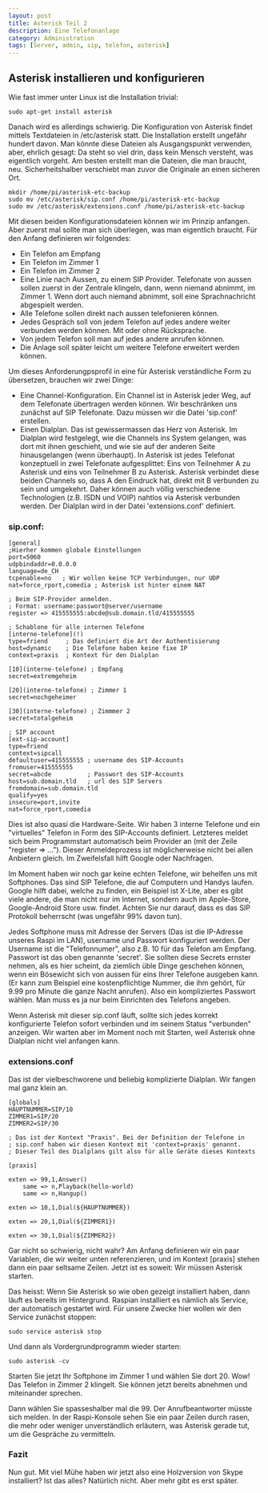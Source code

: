 ```yaml
---
layout: post
title: Asterisk Teil 2
description: Eine Telefonanlage
category: Administration
tags: [Server, admin, sip, telefon, asterisk]
---
```

## Asterisk installieren und konfigurieren

Wie fast immer unter Linux ist die Installation trivial:

    sudo apt-get install asterisk

Danach wird es allerdings schwierig. Die Konfiguration von Asterisk findet mittels Textdateien in /etc/asterisk statt. Die Installation erstellt
ungefähr hundert davon. Man könnte diese Dateien als Ausgangspunkt verwenden, aber, ehrlich gesagt: Da steht so viel drin, dass kein Mensch versteht, was eigentlich vorgeht. Am besten erstellt man die Dateien, die man braucht, neu. Sicherheitshalber verschiebt man zuvor die Originale an einen sicheren Ort.

    mkdir /home/pi/asterisk-etc-backup
    sudo mv /etc/asterisk/sip.conf /home/pi/asterisk-etc-backup
    sudo mv /etc/asterisk/extensions.conf /home/pi/asterisk-etc-backup

Mit diesen beiden Konfigurationsdateien können wir im Prinzip anfangen. Aber zuerst mal sollte man sich überlegen, was man eigentlich braucht. Für den Anfang definieren wir folgendes:

 * Ein Telefon am Empfang
 * Ein Telefon im Zimmer 1
 * Ein Telefon im Zimmer 2
 * Eine Linie nach Aussen, zu einem SIP Provider. Telefonate von aussen sollen zuerst in der Zentrale klingeln, dann, wenn niemand abnimmt, im Zimmer 1. Wenn dort auch niemand abnimmt, soll eine Sprachnachricht abgespielt werden.
 * Alle Telefone sollen direkt nach aussen telefonieren können.
 * Jedes Gespräch soll von jedem Telefon auf jedes andere weiter verbunden werden können. Mit oder ohne Rücksprache.
 * Von jedem Telefon soll man auf jedes andere anrufen können.
 * Die Anlage soll später leicht um weitere Telefone erweitert werden können.

Um dieses Anforderungpsprofil in eine für Asterisk verständliche Form zu übersetzen, brauchen wir zwei Dinge:

 * Eine Channel-Konfiguration. Ein Channel ist in Asterisk jeder Weg, auf dem Telefonate übertragen werden können. Wir beschränken uns zunächst auf SIP Telefonate. Dazu müssen wir die Datei 'sip.conf' erstellen.
 * Einen Dialplan. Das ist gewissermassen das Herz von Asterisk. Im Dialplan wird festgelegt, wie die Channels ins System gelangen, was dort mit ihnen geschieht, und wie sie auf der anderen Seite hinausgelangen (wenn überhaupt). In Asterisk ist jedes Telefonat konzeptuell in zwei Telefonate aufgesplittet: Eins von Teilnehmer A zu Asterisk und eins von Teilnehmer B zu Asterisk. Asterisk verbindet diese beiden Channels so, dass A den Eindruck hat, direkt mit B verbunden zu sein und umgekehrt. Daher können auch völlig verschiedene Technologien (z.B. ISDN und VOIP) nahtlos via Asterisk verbunden werden. Der Dialplan wird in der Datei 'extensions.conf' definiert.

### sip.conf:

    [general]
    ;Hierher kommen globale Einstellungen
    port=5060
    udpbindaddr=0.0.0.0
    language=de_CH
    tcpenable=no   ; Wir wollen keine TCP Verbindungen, nur UDP
    nat=force_rport,comedia ; Asterisk ist hinter einem NAT

    ; Beim SIP-Provider anmelden.
    ; Format: username:passwort@server/username
    register => 415555555:abcde@sub.domain.tld/415555555

    ; Schablone für alle internen Telefone
    [interne-telefone](!)
    type=friend     ; Das definiert die Art der Authentisierung
    host=dynamic    ; Die Telefone haben keine fixe IP
    context=praxis  ; Kontext für den Dialplan

    [10](interne-telefone) ; Empfang
    secret=extremgeheim

    [20](interne-telefone) ; Zimmer 1
    secret=nochgeheimer

    [30](interne-telefone) ; Zimmmer 2
    secret=totalgeheim

    ; SIP account
    [ext-sip-account]
    type=friend
    context=sipcall
    defaultuser=415555555 ; username des SIP-Accounts
    fromuser=415555555
    secret=abcde          ; Passwort des SIP-Accounts
    host=sub.domain.tld   ; url des SIP Servers
    fromdomain=sub.domain.tld
    qualify=yes
    insecure=port,invite
    nat=force_rport,comedia

Dies ist also quasi die Hardware-Seite. Wir haben 3 interne Telefone und ein "virtuelles" Telefon in Form des SIP-Accounts definiert. Letzteres meldet sich beim Programmstart automatisch beim Provider an (mit der Zeile "register => ..."). Dieser Anmeldeprozess ist möglicherweise nicht bei allen Anbietern gleich. Im Zweifelsfall hilft Google oder Nachfragen.

Im Moment haben wir noch gar keine echten Telefone, wir behelfen uns mit Softphones. Das sind SIP Telefone, die auf Computern und Handys laufen. Google hilft dabei, welche zu finden, ein Beispiel ist X-Lite, aber es gibt viele andere, die man nicht nur im Internet, sondern auch im Apple-Store, Google-Android Store usw. findet. Achten Sie nur darauf, dass es das SIP Protokoll beherrscht (was ungefähr 99% davon tun).

Jedes Softphone muss mit Adresse der Servers (Das ist die IP-Adresse unseres Raspi im LAN), username und Passwort konfiguriert werden. Der Username ist die "Telefonnumer", also z.B. 10 für das Telefon am Empfang. Passwort ist das oben genannte 'secret'. Sie sollten diese Secrets ernster nehmen, als es hier scheint, da ziemlich üble Dinge geschehen können, wenn ein Bösewicht sich von aussen für eins Ihrer Telefone ausgeben kann. (Er kann zum Beispiel eine kostenpflichtige Nummer, die ihm gehört, für 9.99 pro Minute die ganze Nacht anrufen).
Also ein kompliziertes Passwort wählen. Man muss es ja nur beim Einrichten des Telefons angeben.

Wenn Asterisk mit dieser sip.conf läuft, sollte sich jedes korrekt konfigurierte Telefon sofort verbinden und im seinem Status "verbunden" anzeigen. Wir warten aber im Moment noch mit Starten, weil Asterisk ohne Dialplan nicht viel anfangen kann.

### extensions.conf

Das ist der vielbeschworene und beliebig komplizierte Dialplan. Wir fangen mal ganz klein an.

    [globals]
    HAUPTNUMMER=SIP/10
    ZIMMER1=SIP/20
    ZIMMER2=SIP/30

    ; Das ist der Kontext "Praxis". Bei der Definition der Telefone in
    ; sip.conf haben wir diesen Kontext mit 'context=praxis' genannt.
    ; Dieser Teil des Dialplans gilt also für alle Geräte dieses Kontexts

    [praxis]

    exten => 99,1,Answer()
        same => n,Playback(hello-world)
        same => n,Hangup()

    exten => 10,1,Dial(${HAUPTNUMMER})

    exten => 20,1,Dial(${ZIMMER1})

    exten => 30,1,Dial(${ZIMMER2})

Gar nicht so schwierig, nicht wahr? Am Anfang definieren wir ein paar Variablen, die wir weiter unten referenzieren, und im Kontext [praxis] stehen dann ein paar seltsame Zeilen.
Jetzt ist es soweit: Wir müssen Asterisk starten.

Das heisst: Wenn Sie Asterisk so wie oben gezeigt installiert haben, dann läuft es bereits im Hintergrund. Raspian installiert es nämlich als Service, der automatisch gestartet wird. Für unsere Zwecke hier wollen wir den Service zunächst stoppen:

    sudo service asterisk stop

Und dann als Vordergrundprogramm wieder starten:

    sudo asterisk -cv

Starten Sie jetzt Ihr Softphone im Zimmer 1 und wählen Sie dort 20.
Wow! Das Telefon in Zimmer 2 klingelt. Sie können jetzt bereits abnehmen und miteinander sprechen.

Dann wählen Sie spasseshalber mal die 99. Der Anrufbeantworter müsste sich melden. In der Raspi-Konsole sehen Sie ein paar Zeilen durch rasen, die mehr oder weniger unverständlich erläutern, was Asterisk gerade tut, um die Gespräche zu vermitteln.

### Fazit

Nun gut. Mit viel Mühe haben wir jetzt also eine Holzversion von Skype installiert? Ist das alles?
Natürlich nicht. Aber mehr gibt es erst später.
